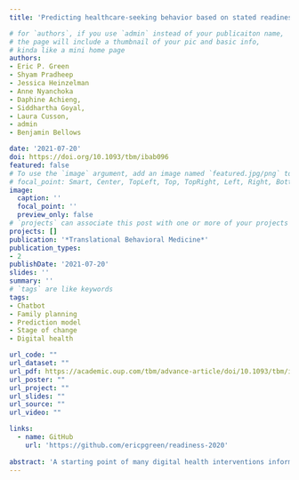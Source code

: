```yaml
---
title: 'Predicting healthcare-seeking behavior based on stated readiness to act: Development and validation of a prediction model'

# for `authors`, if you use `admin` instead of your publicaiton name,
# the page will include a thumbnail of your pic and basic info,
# kinda like a mini home page
authors:
- Eric P. Green
- Shyam Pradheep
- Jessica Heinzelman
- Anne Nyanchoka
- Daphine Achieng,
- Siddhartha Goyal, 
- Laura Cusson, 
- admin
- Benjamin Bellows

date: '2021-07-20'
doi: https://doi.org/10.1093/tbm/ibab096
featured: false
# To use the `image` argument, add an image named `featured.jpg/png` to your page's folder.
# focal_point: Smart, Center, TopLeft, Top, TopRight, Left, Right, BottomLeft, Bottom, BottomRight.
image:
  caption: ''
  focal_point: ''
  preview_only: false
# `projects` can associate this post with one or more of your projects
projects: []
publication: '*Translational Behavioral Medicine*'
publication_types:
- 2
publishDate: '2021-07-20'
slides: ''
summary: ''
# `tags` are like keywords
tags:
- Chatbot
- Family planning
- Prediction model
- Stage of change
- Digital health

url_code: ""
url_dataset: ""
url_pdf: https://academic.oup.com/tbm/advance-article/doi/10.1093/tbm/ibab096/6324644?guestAccessKey=6f64c277-5e65-4892-aeae-8ed0b4b8e43b
url_poster: ""
url_project: ""
url_slides: ""
url_source: ""
url_video: ""

links:
  - name: GitHub
    url: 'https://github.com/ericpgreen/readiness-2020'
    
abstract: 'A starting point of many digital health interventions informed by the Stages of Change Model of behavior change is assessing a person's readiness to change. In this paper, we use the concept of readiness to develop and validate a prediction model of health-seeking behavior in the context of family planning. We conducted a secondary analysis of routinely collected, anonymized health data submitted by 4,088 female users of a free health chatbot in Kenya. We developed a prediction model of (future) self-reported action by randomly splitting the data into training and test data sets (80/20, stratified by the outcome). We further split the training data into 10 folds for cross-validating the hyperparameter tuning step in model selection. We fit nine different classification models and selected the model that maximized the area under the receiver operator curve. We then fit the selected model to the full training dataset and evaluated the performance of this model on the holdout test data. The model predicted who will visit a family planning provider in the future with high precision (0.93) and moderate recall (0.75). Using the Stages of Change framework, we concluded that 29% of women were in the "Preparation" stage, 21% were in the "Contemplation" stage, and 50% were in the "Pre-Contemplation" stage. We demonstrated that it is possible to accurately predict future healthcare-seeking behavior based on information learned during the initial encounter. Models like this may help intervention developers to tailor strategies and content in real-time.'
---
```


